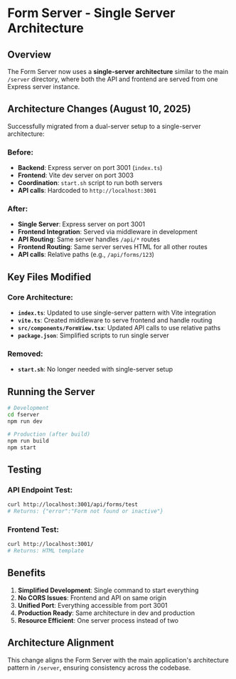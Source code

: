 # Form Server - Single Server Architecture

## Overview

The Form Server now uses a **single-server architecture** similar to the main `/server` directory, where both the API and frontend are served from one Express server instance.

## Architecture Changes (August 10, 2025)

Successfully migrated from a dual-server setup to a single-server architecture:

### Before:
- **Backend**: Express server on port 3001 (`index.ts`)
- **Frontend**: Vite dev server on port 3003
- **Coordination**: `start.sh` script to run both servers
- **API calls**: Hardcoded to `http://localhost:3001`

### After:
- **Single Server**: Express server on port 3001
- **Frontend Integration**: Served via middleware in development
- **API Routing**: Same server handles `/api/*` routes
- **Frontend Routing**: Same server serves HTML for all other routes
- **API calls**: Relative paths (e.g., `/api/forms/123`)

## Key Files Modified

### Core Architecture:
- **`index.ts`**: Updated to use single-server pattern with Vite integration
- **`vite.ts`**: Created middleware to serve frontend and handle routing
- **`src/components/FormView.tsx`**: Updated API calls to use relative paths
- **`package.json`**: Simplified scripts to run single server

### Removed:
- **`start.sh`**: No longer needed with single-server setup

## Running the Server

```bash
# Development
cd fserver
npm run dev

# Production (after build)
npm run build
npm start
```

## Testing

### API Endpoint Test:
```bash
curl http://localhost:3001/api/forms/test
# Returns: {"error":"Form not found or inactive"}
```

### Frontend Test:
```bash
curl http://localhost:3001/
# Returns: HTML template
```

## Benefits

1. **Simplified Development**: Single command to start everything
2. **No CORS Issues**: Frontend and API on same origin
3. **Unified Port**: Everything accessible from port 3001
4. **Production Ready**: Same architecture in dev and production
5. **Resource Efficient**: One server process instead of two

## Architecture Alignment

This change aligns the Form Server with the main application's architecture pattern in `/server`, ensuring consistency across the codebase.